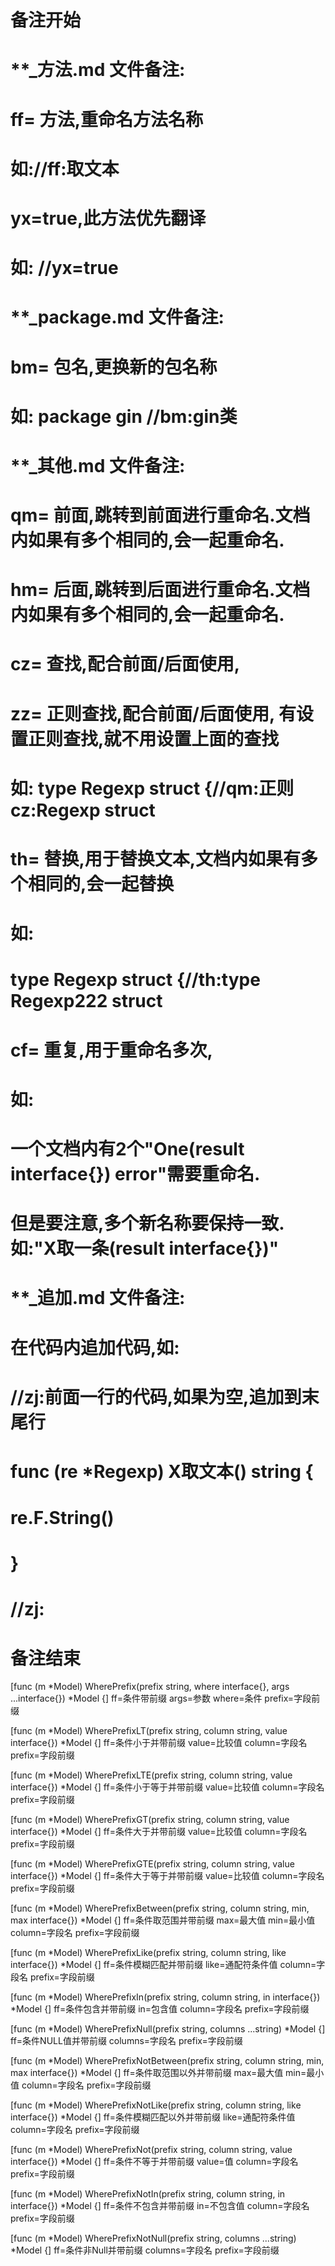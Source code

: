 # 备注开始
# **_方法.md 文件备注:
# ff= 方法,重命名方法名称
# 如://ff:取文本
#
# yx=true,此方法优先翻译
# 如: //yx=true

# **_package.md 文件备注:
# bm= 包名,更换新的包名称 
# 如: package gin //bm:gin类

# **_其他.md 文件备注:
# qm= 前面,跳转到前面进行重命名.文档内如果有多个相同的,会一起重命名.
# hm= 后面,跳转到后面进行重命名.文档内如果有多个相同的,会一起重命名.
# cz= 查找,配合前面/后面使用,
# zz= 正则查找,配合前面/后面使用, 有设置正则查找,就不用设置上面的查找
# 如: type Regexp struct {//qm:正则 cz:Regexp struct
#
# th= 替换,用于替换文本,文档内如果有多个相同的,会一起替换
# 如:
# type Regexp struct {//th:type Regexp222 struct
#
# cf= 重复,用于重命名多次,
# 如: 
# 一个文档内有2个"One(result interface{}) error"需要重命名.
# 但是要注意,多个新名称要保持一致. 如:"X取一条(result interface{})"

# **_追加.md 文件备注:
# 在代码内追加代码,如:
# //zj:前面一行的代码,如果为空,追加到末尾行
# func (re *Regexp) X取文本() string { 
# re.F.String()
# }
# //zj:
# 备注结束

[func (m *Model) WherePrefix(prefix string, where interface{}, args ...interface{}) *Model {]
ff=条件带前缀
args=参数
where=条件
prefix=字段前缀

[func (m *Model) WherePrefixLT(prefix string, column string, value interface{}) *Model {]
ff=条件小于并带前缀
value=比较值
column=字段名
prefix=字段前缀

[func (m *Model) WherePrefixLTE(prefix string, column string, value interface{}) *Model {]
ff=条件小于等于并带前缀
value=比较值
column=字段名
prefix=字段前缀

[func (m *Model) WherePrefixGT(prefix string, column string, value interface{}) *Model {]
ff=条件大于并带前缀
value=比较值
column=字段名
prefix=字段前缀

[func (m *Model) WherePrefixGTE(prefix string, column string, value interface{}) *Model {]
ff=条件大于等于并带前缀
value=比较值
column=字段名
prefix=字段前缀

[func (m *Model) WherePrefixBetween(prefix string, column string, min, max interface{}) *Model {]
ff=条件取范围并带前缀
max=最大值
min=最小值
column=字段名
prefix=字段前缀

[func (m *Model) WherePrefixLike(prefix string, column string, like interface{}) *Model {]
ff=条件模糊匹配并带前缀
like=通配符条件值
column=字段名
prefix=字段前缀

[func (m *Model) WherePrefixIn(prefix string, column string, in interface{}) *Model {]
ff=条件包含并带前缀
in=包含值
column=字段名
prefix=字段前缀

[func (m *Model) WherePrefixNull(prefix string, columns ...string) *Model {]
ff=条件NULL值并带前缀
columns=字段名
prefix=字段前缀

[func (m *Model) WherePrefixNotBetween(prefix string, column string, min, max interface{}) *Model {]
ff=条件取范围以外并带前缀
max=最大值
min=最小值
column=字段名
prefix=字段前缀

[func (m *Model) WherePrefixNotLike(prefix string, column string, like interface{}) *Model {]
ff=条件模糊匹配以外并带前缀
like=通配符条件值
column=字段名
prefix=字段前缀

[func (m *Model) WherePrefixNot(prefix string, column string, value interface{}) *Model {]
ff=条件不等于并带前缀
value=值
column=字段名
prefix=字段前缀

[func (m *Model) WherePrefixNotIn(prefix string, column string, in interface{}) *Model {]
ff=条件不包含并带前缀
in=不包含值
column=字段名
prefix=字段前缀

[func (m *Model) WherePrefixNotNull(prefix string, columns ...string) *Model {]
ff=条件非Null并带前缀
columns=字段名
prefix=字段前缀

